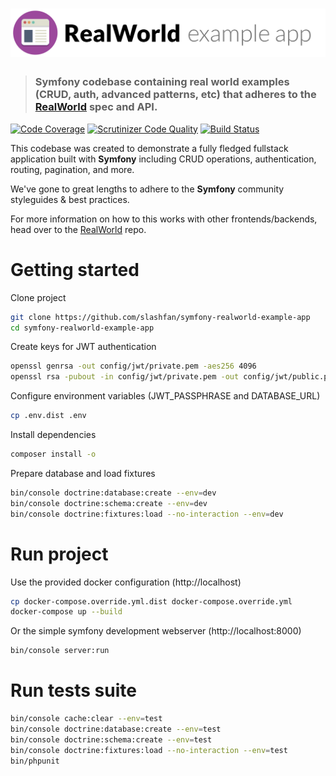 # ![RealWorld Example App](logo.png)

> ### Symfony codebase containing real world examples (CRUD, auth, advanced patterns, etc) that adheres to the [RealWorld](https://github.com/gothinkster/realworld) spec and API.

[![Code Coverage](https://scrutinizer-ci.com/g/slashfan/symfony-realworld-example-app/badges/coverage.png?b=master)](https://scrutinizer-ci.com/g/slashfan/symfony-realworld-example-app/?branch=master)
[![Scrutinizer Code Quality](https://scrutinizer-ci.com/g/slashfan/symfony-realworld-example-app/badges/quality-score.png?b=master)](https://scrutinizer-ci.com/g/slashfan/symfony-realworld-example-app/?branch=master)
[![Build Status](https://scrutinizer-ci.com/g/slashfan/symfony-realworld-example-app/badges/build.png?b=master)](https://scrutinizer-ci.com/g/slashfan/symfony-realworld-example-app/build-status/master)

This codebase was created to demonstrate a fully fledged fullstack application built with **Symfony** including CRUD operations, authentication, routing, pagination, and more.

We've gone to great lengths to adhere to the **Symfony** community styleguides & best practices.

For more information on how to this works with other frontends/backends, head over to the [RealWorld](https://github.com/gothinkster/realworld) repo.

# Getting started

Clone project

```bash
git clone https://github.com/slashfan/symfony-realworld-example-app
cd symfony-realworld-example-app
```

Create keys for JWT authentication

```bash
openssl genrsa -out config/jwt/private.pem -aes256 4096
openssl rsa -pubout -in config/jwt/private.pem -out config/jwt/public.pem
```

Configure environment variables (JWT_PASSPHRASE and DATABASE_URL)

```bash
cp .env.dist .env
```

Install dependencies

```bash
composer install -o
```

Prepare database and load fixtures

```bash
bin/console doctrine:database:create --env=dev
bin/console doctrine:schema:create --env=dev
bin/console doctrine:fixtures:load --no-interaction --env=dev
```

# Run project

Use the provided docker configuration (http://localhost)

```bash
cp docker-compose.override.yml.dist docker-compose.override.yml
docker-compose up --build
```

Or the simple symfony development webserver (http://localhost:8000)

```bash
bin/console server:run
```

# Run tests suite

```bash
bin/console cache:clear --env=test
bin/console doctrine:database:create --env=test
bin/console doctrine:schema:create --env=test
bin/console doctrine:fixtures:load --no-interaction --env=test
bin/phpunit
```

